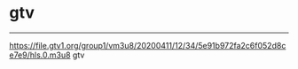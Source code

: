 # gtv
---
https://file.gtv1.org/group1/vm3u8/20200411/12/34/5e91b972fa2c6f052d8ce7e9/hls.0.m3u8 gtv
